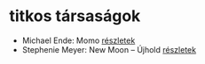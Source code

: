 # titkos társaságok

- Michael Ende: Momo [részletek](_details/Michael%20Ende.md#id_1430)
- Stephenie Meyer: New Moon – Újhold [részletek](_details/Stephenie%20Meyer.md#id_795)